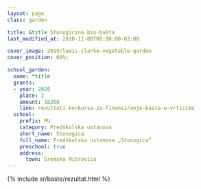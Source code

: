 ```yaml
---
layout: page
class: garden

title: &title Stonogicina bio-bašta
last_modified_at: 2020-11-08T00:00:00-02:00

cover_image: 2019/lewis-clarke-vegetable-garden
cover_position: 60%;

school_garden:
  name: *title
  grants:
  - year: 2020
    place: 2
    amount: 18260
    link: rezultati-konkursa-za-finansiranje-baste-u-vrticima
  school:
    prefix: PU
    category: Predškolska ustanova
    short_name: Stonogica
    full_name: Predškolska ustanova „Stonogica”
    preschool: true
    address:
      town: Sremska Mitrovica
---
```


{% include sr/baste/rezultat.html %}
